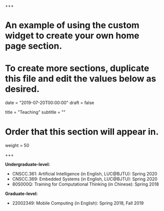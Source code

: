 +++
# An example of using the custom widget to create your own home page section.
# To create more sections, duplicate this file and edit the values below as desired.

date = "2019-07-20T00:00:00"
draft = false

title = "Teaching"
subtitle = ""

# Order that this section will appear in.
weight = 50

+++

**Undergraduate-level:** 

* CNSCC.361: Artificial Intelligence (in English, LUC@BJTU): Spring 2020
* CNSCC.369: Embedded Systems (in English, LUC@BJTU): Spring 2020
* 80S000Q: Training for Computational Thinking (in Chinese): Spring 2018 

**Graduate-level:** 

* 22002349: Mobile Computing (in English): Spring 2018, Fall 2019 